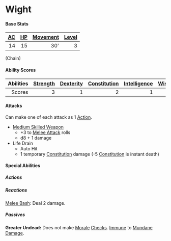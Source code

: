 # Wight

#### Base Stats

| [AC](../../../Player%20Characters/Derived%20Statistics/Armor%20Class.md) | [HP](../../../Player%20Characters/Derived%20Statistics/Health%20Points.md) | [Movement](../../../Game%20Procedures/Movement.md) | [Level](../../../Player%20Characters/Derived%20Statistics/Level.md) |
| -----------------------------------------------------------------------: | -------------------------------------------------------------------------: | -------------------------------------------------: | ------------------------------------------------------------------: |
|                                                                       14 |                                                                         15 |                                                30' |                                                                   3 |
(Chain) 
#### Ability Scores

| Abilities | [Strength](../../../Player%20Characters/Chosen%20Statistics/Strength.md) | [Dexterity](../../../Player%20Characters/Chosen%20Statistics/Dexterity.md) | [Constitution](../../../Player%20Characters/Chosen%20Statistics/Constitution.md) | [Intelligence](../../../Player%20Characters/Chosen%20Statistics/Intelligence.md) | [Wisdom](../../../Player%20Characters/Chosen%20Statistics/Wisdom.md)<br> | [Charisma](../../../Player%20Characters/Chosen%20Statistics/Charisma.md)<br> |
| --------: | -----------------------------------------------------------------------: | -------------------------------------------------------------------------: | -------------------------------------------------------------------------------: | -------------------------------------------------------------------------------: | -----------------------------------------------------------------------: | ---------------------------------------------------------------------------: |
|    Scores |                                                                        3 |                                                                          1 |                                                                                2 |                                                                                1 |                                                                        0 |                                                                            3 |
#### Attacks
Can make one of each attack as 1 [Action](../../../Game%20Procedures/Action.md).

- [Medium Skilled Weapon](../../../Items/Individual%20Item%20Cards/Weapons/Melee%20Weapons/Medium%20Skilled%20Weapon.md)
	- +3 to [Melee Attack](../../../Game%20Procedures/Melee%20Attack.md) rolls
	- d8 + 1 damage
- Life Drain
	- Auto Hit
	- 1 temporary [Constitution](../../../Player%20Characters/Chosen%20Statistics/Constitution.md) damage (-5 [Constitution](../../../Player%20Characters/Chosen%20Statistics/Constitution.md) is instant death)
#### Special Abilities
##### Actions
##### Reactions
[Melee Bash](../../../Game%20Procedures/Reaction.md#Melee%20Bash): Deal 2 damage.
##### Passives
**Greater Undead:** Does not make [Morale](../../../Social%20Systems/Morale%20System.md#Morale) [Checks](../../../Game%20Procedures/Check.md). [Immune](../../../Conditions/Immune.md) to [Mundane Damage](../../../Damage%20Types/Mundane%20Damage.md).